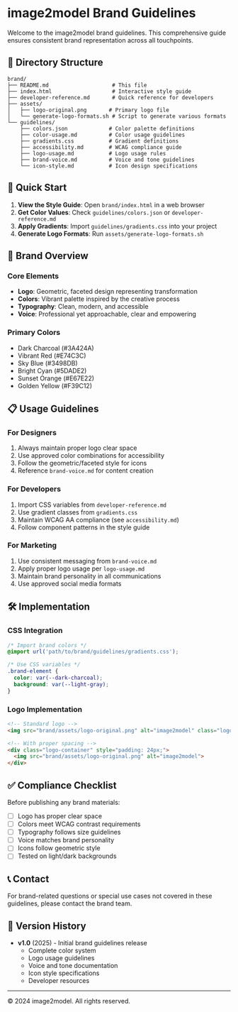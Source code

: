 # image2model Brand Guidelines

Welcome to the image2model brand guidelines. This comprehensive guide ensures consistent brand representation across all touchpoints.

## 📁 Directory Structure

```
brand/
├── README.md                    # This file
├── index.html                   # Interactive style guide
├── developer-reference.md       # Quick reference for developers
├── assets/
│   ├── logo-original.png       # Primary logo file
│   └── generate-logo-formats.sh # Script to generate various formats
└── guidelines/
    ├── colors.json             # Color palette definitions
    ├── color-usage.md          # Color usage guidelines
    ├── gradients.css           # Gradient definitions
    ├── accessibility.md        # WCAG compliance guide
    ├── logo-usage.md           # Logo usage rules
    ├── brand-voice.md          # Voice and tone guidelines
    └── icon-style.md           # Icon design specifications
```

## 🚀 Quick Start

1. **View the Style Guide**: Open `brand/index.html` in a web browser
2. **Get Color Values**: Check `guidelines/colors.json` or `developer-reference.md`
3. **Apply Gradients**: Import `guidelines/gradients.css` into your project
4. **Generate Logo Formats**: Run `assets/generate-logo-formats.sh`

## 🎨 Brand Overview

### Core Elements
- **Logo**: Geometric, faceted design representing transformation
- **Colors**: Vibrant palette inspired by the creative process
- **Typography**: Clean, modern, and accessible
- **Voice**: Professional yet approachable, clear and empowering

### Primary Colors
- Dark Charcoal (#3A424A)
- Vibrant Red (#E74C3C)
- Sky Blue (#3498DB)
- Bright Cyan (#5DADE2)
- Sunset Orange (#E67E22)
- Golden Yellow (#F39C12)

## 📋 Usage Guidelines

### For Designers
1. Always maintain proper logo clear space
2. Use approved color combinations for accessibility
3. Follow the geometric/faceted style for icons
4. Reference `brand-voice.md` for content creation

### For Developers
1. Import CSS variables from `developer-reference.md`
2. Use gradient classes from `gradients.css`
3. Maintain WCAG AA compliance (see `accessibility.md`)
4. Follow component patterns in the style guide

### For Marketing
1. Use consistent messaging from `brand-voice.md`
2. Apply proper logo usage per `logo-usage.md`
3. Maintain brand personality in all communications
4. Use approved social media formats

## 🛠️ Implementation

### CSS Integration
```css
/* Import brand colors */
@import url('path/to/brand/guidelines/gradients.css');

/* Use CSS variables */
.brand-element {
  color: var(--dark-charcoal);
  background: var(--light-gray);
}
```

### Logo Implementation
```html
<!-- Standard logo -->
<img src="brand/assets/logo-original.png" alt="image2model" class="logo">

<!-- With proper spacing -->
<div class="logo-container" style="padding: 24px;">
  <img src="brand/assets/logo-original.png" alt="image2model">
</div>
```

## ✅ Compliance Checklist

Before publishing any brand materials:
- [ ] Logo has proper clear space
- [ ] Colors meet WCAG contrast requirements
- [ ] Typography follows size guidelines
- [ ] Voice matches brand personality
- [ ] Icons follow geometric style
- [ ] Tested on light/dark backgrounds

## 📞 Contact

For brand-related questions or special use cases not covered in these guidelines, please contact the brand team.

## 🔄 Version History

- **v1.0** (2025) - Initial brand guidelines release
  - Complete color system
  - Logo usage guidelines
  - Voice and tone documentation
  - Icon style specifications
  - Developer resources

---

© 2024 image2model. All rights reserved.